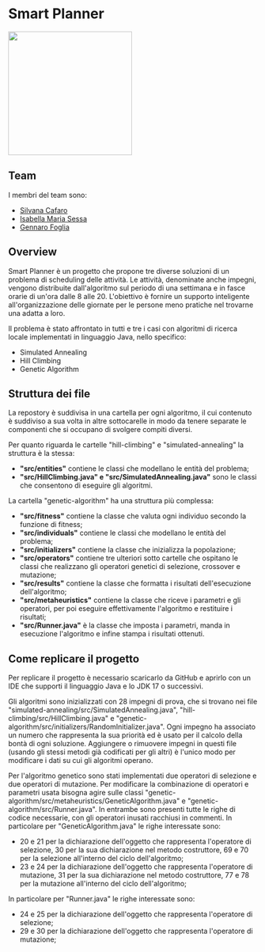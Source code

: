 # Smart Planner

<img src="https://github.com/g-foglia/SmartPlannerFIA/assets/145924139/4c6c769f-b89d-4223-a109-42370d2f6baa" width=250>

## Team
I membri del team sono: 
- [Silvana Cafaro](https://github.com/zzzzilv)
- [Isabella Maria Sessa](https://github.com/isaboutoftown)
- [Gennaro Foglia](https://github.com/g-foglia)
## Overview
Smart Planner è un progetto che propone tre diverse soluzioni di un problema di scheduling delle attività. Le attività, denominate anche impegni,
vengono distribuite dall'algoritmo sul periodo di una settimana e in fasce orarie di un'ora dalle 8 alle 20. L'obiettivo è fornire un supporto inteligente all'organizzazione
delle giornate per le persone meno pratiche nel trovarne una adatta a loro.

Il problema è stato affrontato in tutti e tre i casi con algoritmi di ricerca locale implementati in linguaggio Java, nello specifico:
- Simulated Annealing
- Hill Climbing
- Genetic Algorithm
## Struttura dei file
La repostory è suddivisa in una cartella per ogni algoritmo, il cui contenuto è suddiviso a sua volta in altre sottocarelle in modo da tenere separate le componenti che si occupano di svolgere compiti diversi. 

Per quanto riguarda le cartelle "hill-climbing" e "simulated-annealing" la struttura è la stessa:
- **"src/entities"** contiene le classi che modellano le entità del problema;
- **"src/HillClimbing.java" e "src/SimulatedAnnealing.java"** sono le classi che consentono di eseguire gli algoritmi.

La cartella "genetic-algorithm" ha una struttura più complessa:
- **"src/fitness"** contiene la classe che valuta ogni individuo secondo la funzione di fitness;
- **"src/individuals"** contiene le classi che modellano le entità del problema;
- **"src/initializers"** contiene la classe che inizializza la popolazione;
- **"src/operators"** contiene tre ulteriori sotto cartelle che ospitano le classi che realizzano gli operatori genetici di selezione, crossover e mutazione;
- **"src/results"** contiene la classe che formatta i risultati dell'esecuzione dell'algoritmo;
- **"src/metaheuristics"** contiene la classe che riceve i parametri e gli operatori, per poi eseguire effettivamente l'algoritmo e restituire i risultati;
- **"src/Runner.java"** è la classe che imposta i parametri, manda in esecuzione l'algoritmo e infine stampa i risultati ottenuti.  
## Come replicare il progetto
Per replicare il progetto è necessario scaricarlo da GitHub e aprirlo con un IDE che supporti il linguaggio Java e lo JDK 17 o successivi.

Gli algoritmi sono inizializzati con 28 impegni di prova, che si trovano nei file "simulated-annealing/src/SimulatedAnnealing.java", "hill-climbing/src/HillClimbing.java" e "genetic-algorithm/src/initializers/RandomInitializer.java". Ogni impegno ha associato un numero che rappresenta la sua priorità ed è usato per il calcolo della bontà di ogni soluzione. Aggiungere o rimuovere impegni in questi file (usando gli stessi metodi già codificati per gli altri) è l'unico modo per modificare i dati su cui gli algoritmi operano. 

Per l'algoritmo genetico sono stati implementati due operatori di selezione e due operatori di mutazione. Per modificare la combinazione di operatori e parametri usata bisogna agire sulle classi "genetic-algorithm/src/metaheuristics/GeneticAlgorithm.java" e "genetic-algorithm/src/Runner.java". In entrambe sono presenti tutte le righe di codice necessarie, con gli operatori inusati racchiusi in commenti. 
In particolare per "GeneticAlgorithm.java" le righe interessate sono:
- 20 e 21 per la dichiarazione dell'oggetto che rappresenta l'operatore di selezione, 30 per la sua dichiarazione nel metodo costruttore, 69 e 70 per la selezione all'interno del ciclo dell'algoritmo;
- 23 e 24 per la dichiarazione dell'oggetto che rappresenta l'operatore di mutazione, 31 per la sua dichiarazione nel metodo costruttore, 77 e 78 per la mutazione all'interno del ciclo dell'algoritmo;

In particolare per "Runner.java" le righe interessate sono:
- 24 e 25 per la dichiarazione dell'oggetto che rappresenta l'operatore di selezione;
- 29 e 30 per la dichiarazione dell'oggetto che rappresenta l'operatore di mutazione;

